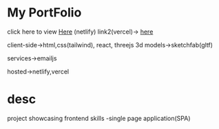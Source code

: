 # My PortFolio

click here to view [Here](https://breadbugportfolio.netlify.app/) (netlify)
link2(vercel)-> [here](https://portfolio-gghudwdph-yashwanths-projects-d30f1625.vercel.app/)


client-side->html,css(tailwind), react, threejs
3d models->sketchfab(gltf)


services->emailjs


hosted->netlify,vercel

# desc

project showcasing frontend skills
-single page application(SPA)
